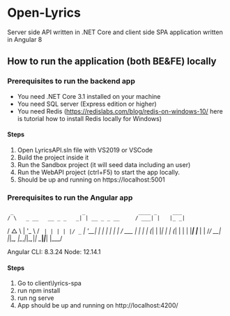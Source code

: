 # Open-Lyrics
Server side API written in .NET Core and client side SPA application written in Angular 8
## How to run the application (both BE&FE) locally

### Prerequisites to run the backend app
- You need .NET Core 3.1 installed on your machine
- You need SQL server (Express edition or higher)
- You need Redis (https://redislabs.com/blog/redis-on-windows-10/ here is tutorial how to install Redis locally for Windows)

#### Steps
1. Open LyricsAPI.sln file with VS2019 or VSCode
2. Build the project inside it
3. Run the Sandbox project (it will seed data including an user)
4. Run the WebAPI project (ctrl+F5) to start the app locally.
5. Should be up and running on https://localhost:5001

### Prerequisites to run the Angular app
     _                      _                 ____ _     ___
    / \   _ __   __ _ _   _| | __ _ _ __     / ___| |   |_ _|
   / △ \ | '_ \ / _` | | | | |/ _` | '__|   | |   | |    | |
  / ___ \| | | | (_| | |_| | | (_| | |      | |___| |___ | |
 /_/   \_\_| |_|\__, |\__,_|_|\__,_|_|       \____|_____|___|
                |___/


Angular CLI: 8.3.24
Node: 12.14.1

#### Steps
1. Go to client\lyrics-spa
2. run npm install
3. run ng serve 
4. App should be up and running on http://localhost:4200/

